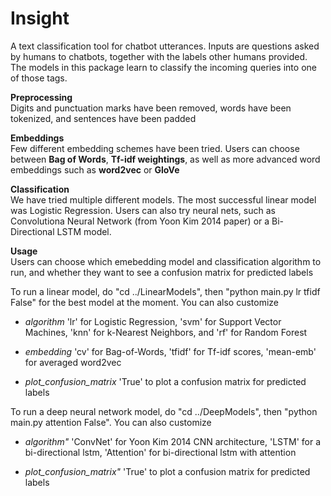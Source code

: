 # Insight

A text classification tool for chatbot utterances. Inputs are questions asked by humans to chatbots, together with the labels other humans provided. The models in this package learn to classify the incoming queries into one of those tags.

<b>Preprocessing</b><br /> Digits and punctuation marks have been removed, words have been tokenized, and sentences have been padded

<b>Embeddings</b><br /> Few different embedding schemes have been tried. Users can choose between <b>Bag of Words</b>, <b>Tf-idf weightings</b>, as well as more advanced word embeddings such as <b>word2vec</b> or <b>GloVe</b>

<b>Classification</b><br /> We have tried multiple different models. The most successful linear model was Logistic Regression. Users can also try neural nets, such as Convolutiona Neural Network (from Yoon Kim 2014 paper) or a Bi-Directional LSTM model.

<b>Usage</b><br /> Users can choose which emebedding model and classification algorithm to run, and whether they want to see a confusion matrix for predicted labels

To run a linear model, do "cd ../LinearModels", then "python main.py lr tfidf False" for the best model at the moment. You can also customize 

+ *algorithm* 'lr' for Logistic Regression, 'svm' for Support Vector Machines, 'knn' for k-Nearest Neighbors, and 'rf' for Random Forest

+ *embedding* 'cv' for Bag-of-Words, 'tfidf' for Tf-idf scores, 'mean-emb' for averaged word2vec

+ *plot_confusion_matrix* 'True' to plot a confusion matrix for predicted labels

To run a deep neural network model, do "cd ../DeepModels", then "python main.py attention False". You can also customize

+ *algorithm"* 'ConvNet' for Yoon Kim 2014 CNN architecture, 'LSTM' for a bi-directional lstm, 'Attention' for bi-directional lstm with attention

+ *plot_confusion_matrix"* 'True' to plot a confusion matrix for predicted labels
